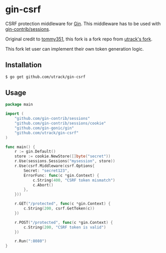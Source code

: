 # gin-csrf 

CSRF protection middleware for [Gin]. This middleware has to be used with [gin-contrib/sessions](https://github.com/gin-contrib/sessions).

Original credit to [tommy351](https://github.com/tommy351/gin-csrf), this fork is a fork repo from [utrack's fork](https://github.com/utrack/gin-csrf).

This fork let user can implement their own token generation logic.

## Installation

``` bash
$ go get github.com/utrack/gin-csrf
```

## Usage

``` go
package main

import (
	"github.com/gin-contrib/sessions"
	"github.com/gin-contrib/sessions/cookie"
	"github.com/gin-gonic/gin"
	"github.com/utrack/gin-csrf"
)

func main() {
	r := gin.Default()
	store := cookie.NewStore([]byte("secret"))
	r.Use(sessions.Sessions("mysession", store))
	r.Use(csrf.Middleware(csrf.Options{
		Secret: "secret123",
		ErrorFunc: func(c *gin.Context) {
			c.String(400, "CSRF token mismatch")
			c.Abort()
		},
	}))

	r.GET("/protected", func(c *gin.Context) {
		c.String(200, csrf.GetToken(c))
	})

	r.POST("/protected", func(c *gin.Context) {
		c.String(200, "CSRF token is valid")
	})

	r.Run(":8080")
}

```

[Gin]: http://gin-gonic.github.io/gin/
[gin-sessions]: https://github.com/utrack/gin-sessions
